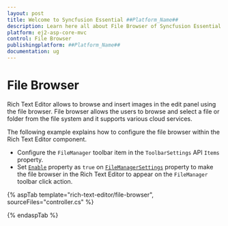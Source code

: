 ```yaml
---
layout: post
title: Welcome to Syncfusion Essential ##Platform_Name##
description: Learn here all about File Browser of Syncfusion Essential ##Platform_Name## widgets based on HTML5 and jQuery.
platform: ej2-asp-core-mvc
control: File Browser
publishingplatform: ##Platform_Name##
documentation: ug
---
```



# File Browser

Rich Text Editor allows to browse and insert images in the edit panel using the file browser. File browser allows the users to  browse and select a file or folder from the file system and it supports various cloud services.

The following example explains how to configure the file browser within the Rich Text Editor component.

* Configure the `FileManager` toolbar item in the `ToolbarSettings` API `Items` property.
* Set [`Enable`](https://help.syncfusion.com/cr/aspnetmvc-js2/Syncfusion.EJ2.RichTextEditor.RichTextEditorFileManagerSettings.html#Syncfusion_EJ2_RichTextEditor_RichTextEditorFileManagerSettings_Enable) property as `true` on [`FileManagerSettings`](https://help.syncfusion.com/cr/aspnetmvc-js2/Syncfusion.EJ2.RichTextEditor.RichTextEditorFileManagerSettings.html) property to make the file browser in the Rich Text Editor to appear on the `FileManager` toolbar click action.

{% aspTab template="rich-text-editor/file-browser", sourceFiles="controller.cs" %}

{% endaspTab %}